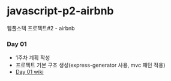 # javascript-p2-airbnb
웹풀스택 프로젝트#2 - airbnb

### Day 01

- 1주차 계획 작성
- 프로젝트 기본 구조 생성(express-generator 사용, mvc 패턴 적용)
- [Day 01 wiki](https://github.com/kukucorn/javascript-p2-airbnb/wiki/Day-01)
